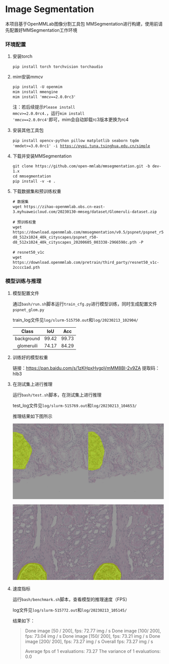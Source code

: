# Image Segmentation

本项目基于OpenMMLab图像分割工具包 MMSegmentation进行构建，使用前请先配置好MMSegmentation工作环境

###  环境配置

1. 安装torch

   <code>pip install torch torchvision torchaudio</code>

2. mim安装mmcv

   ```
   pip install -U openmim
   mim install mmengine
   mim install 'mmcv==2.0.0rc3'
   ```

   注：若后续提示<code>Please install mmcv>=2.0.0rc4.</code>，运行<code>mim install 'mmcv==2.0.0rc4'</code>即可，mim会自动卸载rc3版本更换为rc4

3. 安装其他工具包

   <code>pip install opencv-python pillow matplotlib seaborn tqdm 'mmdet>=3.0.0rc1' -i https://pypi.tuna.tsinghua.edu.cn/simple</code>

4. 下载并安装MMSegmentation

   ```
   git clone https://github.com/open-mmlab/mmsegmentation.git -b dev-1.x
   cd mmsegmentation
   pip install -v -e .
   ```

5. 下载数据集和预训练权重

   ```
   # 数据集
   wget https://zihao-openmmlab.obs.cn-east-3.myhuaweicloud.com/20230130-mmseg/dataset/Glomeruli-dataset.zip
   
   # 预训练权重
   wget https://download.openmmlab.com/mmsegmentation/v0.5/pspnet/pspnet_r50-d8_512x1024_40k_cityscapes/pspnet_r50-d8_512x1024_40k_cityscapes_20200605_003338-2966598c.pth -P
   
   # resnet50_v1c
   wget https://download.openmmlab.com/pretrain/third_party/resnet50_v1c-2cccc1ad.pth
   ```



### 模型训练与推理

1. 模型配置文件

   通过<code>bash/run.sh</code>脚本运行<code>train_cfg.py</code>进行模型训练，同时生成配置文件<code>pspnet_glom.py</code>

   train_log文件见<code>log/slurm-515750.out</code>和<code>log/20230213_102904/</code>

   |   Class    |  IoU  |  Acc  |
   | :--------: | :---: | :---: |
   | background | 99.42 | 99.73 |
   | glomeruili | 74.17 | 84.29 |

2. 训练好的模型权重

   链接：https://pan.baidu.com/s/1zKHpxHvgpVmMM8BI-2v9ZA 
   提取码：hlb3

3. 在测试集上进行推理

   运行<code>bash/test.sh</code>脚本，在测试集上进行推理

   test_log文件见<code>log/slurm-515769.out</code>和<code>log/20230213_104653/</code>

   推理结果如下图所示

   ![](https://github.com/Rookie-Kai/ImageSegmentation/blob/main/data/test_SAS_21883_001_62.png_0.png?raw=true)

   ![](https://github.com/Rookie-Kai/ImageSegmentation/blob/main/data/test_VUHSK_1762_18.png_0.png?raw=true)

4. 速度指标

   运行<code>bash/benchmark.sh</code>脚本，查看模型的推理速度（FPS）

   log文件见<code>log/slurm-515772.out</code>和<code>log/20230213_105145/</code>

   结果如下：

   > Done image [50 / 200], fps: 72.77 img / s
   >  Done image [100/ 200], fps: 73.04 img / s
   >  Done image [150/ 200], fps: 73.21 img / s
   >  Done image [200/ 200], fps: 73.27 img / s
   >  Overall fps: 73.27 img / s
   >
   >  Average fps of 1 evaluations: 73.27
   >  The variance of 1 evaluations: 0.0

